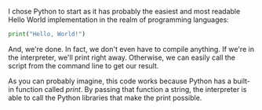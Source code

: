 I chose Python to start as it has probably the easiest and most readable 
Hello World implementation in the realm of programming languages:

```python
print("Hello, World!")
```
And, we're done. In fact, we don't even have to compile anything. If we're in 
the interpreter, we'll print right away. Otherwise, we can easily call the 
script from the command line to get our result.

As you can probably imagine, this code works because Python has a built-in 
function called *print*. By passing that function a string, the interpreter 
is able to call the Python libraries that make the print possible.
